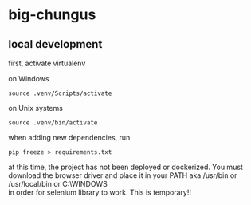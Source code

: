 # big-chungus

## local development

first, activate virtualenv 

on Windows
```
source .venv/Scripts/activate
```

on Unix systems
```
source .venv/bin/activate
```

when adding new dependencies, run
```
pip freeze > requirements.txt
```

at this time, the project has not been deployed or dockerized. You must download the browser driver and place it in your PATH aka /usr/bin or /usr/local/bin or C:\WINDOWS\
in order for selenium library to work. This is temporary!!